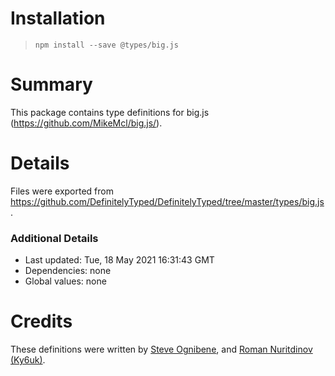 # Installation
> `npm install --save @types/big.js`

# Summary
This package contains type definitions for big.js (https://github.com/MikeMcl/big.js/).

# Details
Files were exported from https://github.com/DefinitelyTyped/DefinitelyTyped/tree/master/types/big.js.

### Additional Details
 * Last updated: Tue, 18 May 2021 16:31:43 GMT
 * Dependencies: none
 * Global values: none

# Credits
These definitions were written by [Steve Ognibene](https://github.com/nycdotnet), and [Roman Nuritdinov (Ky6uk)](https://github.com/Ky6uk).
